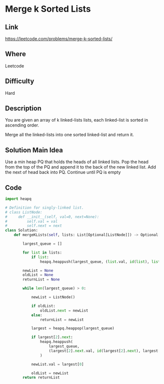 # Merge k Sorted Lists

## Link

https://leetcode.com/problems/merge-k-sorted-lists/

## Where

Leetcode

## Difficulty

Hard

## Description

You are given an array of k linked-lists lists, each linked-list is sorted in ascending order.

Merge all the linked-lists into one sorted linked-list and return it.

## Solution Main Idea

Use a min heap PQ that holds the heads of all linked lists. Pop the head from the top of the PQ and append it to the back of the new linked list. Add the next of head back into PQ. Continue until PQ is empty


## Code

```python
import heapq

# Definition for singly-linked list.
# class ListNode:
#     def __init__(self, val=0, next=None):
#         self.val = val
#         self.next = next
class Solution:
    def mergeKLists(self, lists: List[Optional[ListNode]]) -> Optional[ListNode]:

        largest_queue = []

        for list in lists:
            if list:
                heapq.heappush(largest_queue, (list.val, id(list), list))

        newList = None
        oldList = None
        returnList = None

        while len(largest_queue) > 0:

            newList = ListNode()

            if oldList:
                oldList.next = newList
            else:
                returnList = newList

            largest = heapq.heappop(largest_queue)

            if largest[2].next:
                heapq.heappush(
                    largest_queue,
                    (largest[2].next.val, id(largest[2].next), largest[2].next),
                )

            newList.val = largest[0]

            oldList = newList
        return returnList

```
